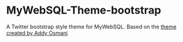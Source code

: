 MyWebSQL-Theme-bootstrap
====================

A Twitter bootstrap style theme for MyWebSQL.
Based on the [theme created by Addy Osmani](http://addyosmani.com/blog/jquery-ui-bootstrap/)